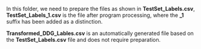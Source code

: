 In this folder, we need to prepare the files as shown in **TestSet_Labels.csv**, **TestSet_Labels_1.csv** is the file after program processing, where the **_1** suffix has been added as a distinction.   

**Transformed_DDG_Lables.csv** is an automatically generated file based on the **TestSet_Labels.csv** file and does not require preparation.  
